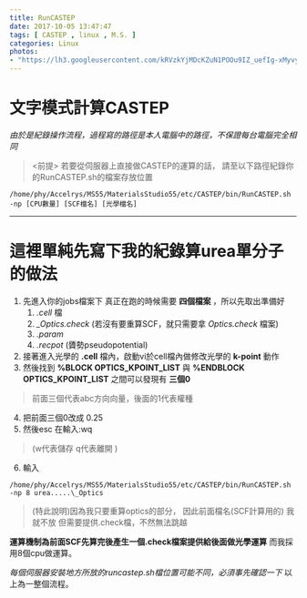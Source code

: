 ```yaml
---
title: RunCASTEP
date: 2017-10-05 13:47:47
tags: [ CASTEP , linux , M.S. ]
categories: Linux
photos:
- "https://lh3.googleusercontent.com/kRVzkYjMDcKZuN1POOu9IZ_uefIg-xMyvysNoFoEu0PeAvL-Ukh4-SFsjzokAfq49lsdDgz7T9s2mCl761ZhpSQpBlYdwfoHQUwhYRzhMhFgOqOLBDtsFpQcGk2_ytKM79_KxeVUxcJWKbTiqcXvlED_NCv2IjlNBE_uq-XZOWWw9jmFAB88c2Z14nWGqLbp4JKxWiWNWE4ejafehAI4vVgAxX0mFHW6t4DO7755OblcDOGtkA0x2-ENovqRplJceJU7EKQA5noEvzTEhUHxpeZeQWdFTiQZdem0BQ042B91rUqeRBdzkCFWE8CdVU1mFzeC7cnJgMACyIiDw2gsaIitOYaFxdMa6TnVygTRAbc6xj5luAzubktugOgyYqqGEmmC6cWYmPOiSkL1Nyw95b7eRTPUy7XvLg9xnqAPnGusjI3L_rfcpCs6LvecK3mAVKoI4HH2N9lD38sAppde7bPpGQZpIzftnHW81OLqaGef52UhWFX5A9S9u1dzPcXBzC4VnCrOvyIR0Iru79GDoJWISqzO-8LFx7yBh-JI87le-KZLkbbUyAmW-1vRBCquen1yn9tcmmU1H9Hj26PEahbZyHR6qLdesHxy8GKRtoP_R-2A-B2wS2vVS15zUa64P_JjWSeU_Srz2utizjbm0UOElMUoqD-SDqigAuZca0tGrCQ2KY1whPT-=w2724-h1534-no"
---
```

# 文字模式計算CASTEP

*由於是紀錄操作流程，過程寫的路徑是本人電腦中的路徑，不保證每台電腦完全相同*

> <前提>
若要從伺服器上直接做CASTEP的運算的話，
請至以下路徑紀錄你的RunCASTEP.sh的檔案存放位置

```
/home/phy/Accelrys/MS55/MaterialsStudio55/etc/CASTEP/bin/RunCASTEP.sh -np [CPU數量] [SCF檔名] [光學檔名]
```

<!--more-->
---
# 這裡單純先寫下我的紀錄算urea單分子的做法
1. 先進入你的jobs檔案下
  真正在跑的時候需要 **四個檔案** ，所以先取出準備好
   1. *.cell* 檔
   2. *\_Optics.check* (若沒有要重算SCF，就只需要拿 *Optics.check* 檔案)
   3. *.param*
   4. *.recpot* (贗勢pseudopotential)
2. 接著進入光學的 **.cell** 檔內，啟動vi於cell檔內做修改光學的 **k-point** 動作
3. 然後找到 **%BLOCK OPTICS_KPOINT_LIST** 與 **%ENDBLOCK OPTICS_KPOINT_LIST**
  之間可以發現有 **三個0**
>前面三個代表abc方向向量，後面的1代表權種

4. 把前面三個0改成 0.25
5. 然後esc 在輸入:wq
> (w代表儲存 q代表離開 )

6. 輸入
```
/home/phy/Accelrys/MS55/MaterialsStudio55/etc/CASTEP/bin/RunCASTEP.sh -np 8 urea.....\_Optics
```
>(特此說明)因為我只要重算optics的部分，
因此前面檔名(SCF計算用的) 我就不放 但需要提供.check檔，不然無法跳越

**運算機制為前面SCF先算完後產生一個.check檔案提供給後面做光學運算**
而我採用8個cpu做運算。

*每個伺服器安裝地方所放的runcastep.sh檔位置可能不同，必須事先確認一下*
以上為一整個流程。
